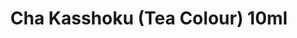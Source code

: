 ---
layout: product
title: "Cha Kasshoku (Tea Colour) 10ml"
price: "330" 
desc: "Nitro 10mL"
img_path: "/assets/img/RC335.webp"
brand: "AK "
available: true
special_offer: false
new: false
soon: false
cat: "020000"
subcat: "020200"
subsubcat: "020201"
sifra: "RC335"
popular: false
spec: false
---